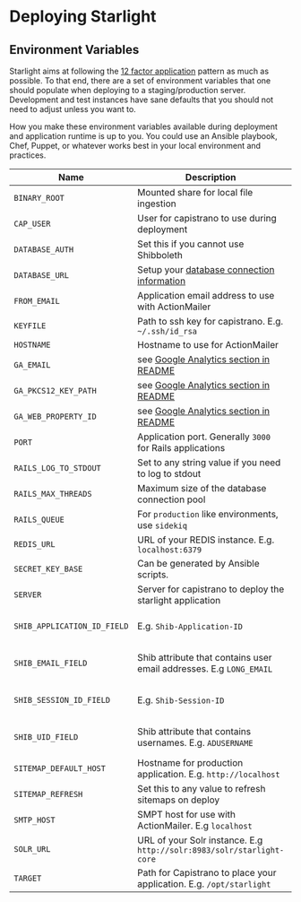 # Deploying Starlight

## Environment Variables

Starlight aims at following the [12 factor application][12-factor] pattern as much as
possible. To that end, there are a set of environment variables that one should
populate when deploying to a staging/production server. Development and test
instances have sane defaults that you should not need to adjust unless you want
to.

How you make these environment variables available during deployment and
application runtime is up to you. You could use an Ansible playbook, Chef,
Puppet, or whatever works best in your local environment and practices.

| Name | Description | Required |
| ---- | ----------- | -------- |
| `BINARY_ROOT` | Mounted share for local file ingestion | No |
| `CAP_USER` | User for capistrano to use during deployment | Yes |
| `DATABASE_AUTH` | Set this if you cannot use Shibboleth | No |
| `DATABASE_URL` | Setup your [database connection information][db] | Yes |
| `FROM_EMAIL` | Application email address to use with ActionMailer | Yes |
| `KEYFILE` | Path to ssh key for capistrano. E.g. `~/.ssh/id_rsa` | Yes |
| `HOSTNAME` | Hostname to use for ActionMailer | Yes |
| `GA_EMAIL` | see [Google Analytics section in README][ga] | No |
| `GA_PKCS12_KEY_PATH` | see [Google Analytics section in README][ga] | No |
| `GA_WEB_PROPERTY_ID` | see [Google Analytics section in README][ga] | No |
| `PORT` | Application port. Generally `3000` for Rails applications | No |
| `RAILS_LOG_TO_STDOUT` | Set to any string value if you need to log to stdout | No |
| `RAILS_MAX_THREADS` | Maximum size of the database connection pool | Yes |
| `RAILS_QUEUE` | For `production` like environments, use `sidekiq` | Yes |
| `REDIS_URL` | URL of your REDIS instance. E.g. `localhost:6379` | Yes |
| `SECRET_KEY_BASE` | Can be generated by Ansible scripts. | Yes |
| `SERVER` | Server for capistrano to deploy the starlight application | Yes |
| `SHIB_APPLICATION_ID_FIELD` | E.g. `Shib-Application-ID` | Yes (unless using `DATABASE_AUTH`) |
| `SHIB_EMAIL_FIELD` | Shib attribute that contains user email addresses. E.g `LONG_EMAIL` | Yes (unless using `DATABASE_AUTH`) |
| `SHIB_SESSION_ID_FIELD` | E.g. `Shib-Session-ID` | Yes (unless using `DATABASE_AUTH`) |
| `SHIB_UID_FIELD` | Shib attribute that contains usernames. E.g. `ADUSERNAME` | Yes (unless using `DATABASE_AUTH`) |
| `SITEMAP_DEFAULT_HOST` | Hostname for production application. E.g. `http://localhost` | Yes |
| `SITEMAP_REFRESH` | Set this to any value to refresh sitemaps on deploy | No |
| `SMTP_HOST` | SMPT host for use with ActionMailer. E.g `localhost` | Yes |
| `SOLR_URL` | URL of your Solr instance. E.g `http://solr:8983/solr/starlight-core` | Yes |
| `TARGET` | Path for Capistrano to place your application. E.g. `/opt/starlight` | No |

[12-factor]: https://12factor.net/
[db]: https://edgeguides.rubyonrails.org/configuring.html#configuring-a-database
[ga]: ../README.md#google-analytics
